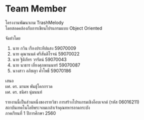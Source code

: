 # Team Member
โครงงานพัฒนาเกม TrashMelody<br>
โดยสอดคล้องกับการเขียนโปรแกรมแบบ Object Oriented

จัดทำโดย
1.	นาย กวิน เรืองประทีปแสง 59070009
2.	นาย คุณานนต์ ศรีสันติโรจน์ 59070022
3.	นาย ฐิติภัทร วรรัตน์ 59070043
4.	นาย นาธาร เยี่ยงศุภพานนทร์ 59070087
5.	นางสาว อภิชญา ค้ำโพธิ์ 59070186

เสนอ<br>
ผศ. ดร. มานพ พันธ์ุโคกกรวด <br>
ผศ. ดร. ธนิศา นุ่มนนท์

รายงานนี้เป็นส่วนหนึ่งของรายวิชา การสร้างโปรแกรมเชิงอ็อบเจกต์ (รหัส 06016211)<br>
สถาบันเทคโนโลยีพระจอมเกล้าเจ้าคุณทหารลาดกระบัง<br>
ภาคเรียนที่ 1 ปีการศึกษา 2560
